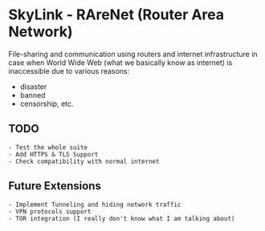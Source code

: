 # SkyLink - RAreNet (Router Area Network)

File-sharing and communication using routers and internet infrastructure in case when World Wide Web (what we basically know as internet) is inaccessible due to various reasons:
- disaster
- banned
- censorship, etc.


## TODO

    - Test the whole suite 
    - Add HTTPS & TLS Support 
    - Check compatibility with normal internet
    

## Future Extensions

    - Implement Tunneling and hiding network traffic
    - VPN protocols support
    - TOR integration (I really don't know what I am talking about)
